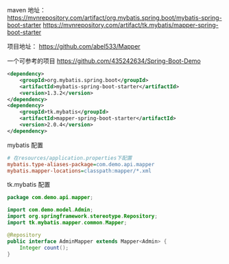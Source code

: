 maven 地址：
https://mvnrepository.com/artifact/org.mybatis.spring.boot/mybatis-spring-boot-starter
https://mvnrepository.com/artifact/tk.mybatis/mapper-spring-boot-starter

项目地址：
https://github.com/abel533/Mapper

一个可参考的项目
https://github.com/435242634/Spring-Boot-Demo

```xml
<dependency>
    <groupId>org.mybatis.spring.boot</groupId>
    <artifactId>mybatis-spring-boot-starter</artifactId>
    <version>1.3.2</version>
</dependency>
<dependency>
    <groupId>tk.mybatis</groupId>
    <artifactId>mapper-spring-boot-starter</artifactId>
    <version>2.0.4</version>
</dependency>
```

mybatis 配置

```ini
# 在resources/application.properties下配置
mybatis.type-aliases-package=com.demo.api.mapper
mybatis.mapper-locations=classpath:mapper/*.xml
```

tk.mybatis 配置

```java
package com.demo.api.mapper;

import com.demo.model.Admin;
import org.springframework.stereotype.Repository;
import tk.mybatis.mapper.common.Mapper;

@Repository
public interface AdminMapper extends Mapper<Admin> {
    Integer count();
}
```